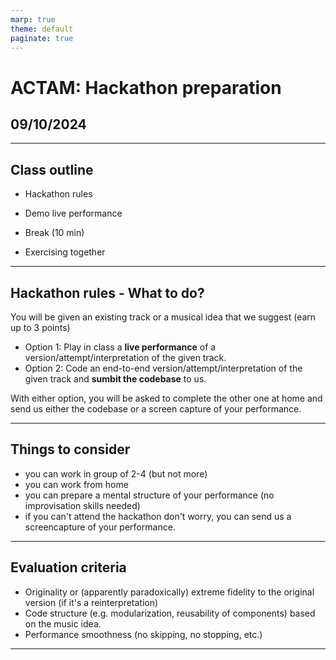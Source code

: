 ```yaml
---
marp: true
theme: default
paginate: true
---
```


# ACTAM: Hackathon preparation

## 09/10/2024

---

## Class outline

- Hackathon rules
- Demo live performance

- Break (10 min)

- Exercising together

---

## Hackathon rules - What to do?

You will be given an existing track or a musical idea that we suggest (earn up to 3 points)

- Option 1: Play in class a **live performance** of a version/attempt/interpretation of the given track.
- Option 2: Code an end-to-end version/attempt/interpretation of the given track and **sumbit the codebase** to us.

With either option, you will be asked to complete the other one at home and send us either the codebase or a screen capture of your performance.

---

## Things to consider

- you can work in group of 2-4 (but not more)
- you can work from home
- you can prepare a mental structure of your performance (no improvisation skills needed)
- if you can't attend the hackathon don't worry, you can send us a screencapture of your performance.

---

## Evaluation criteria

- Originality or (apparently paradoxically) extreme fidelity to the original version (if it's a reinterpretation)
- Code structure (e.g. modularization, reusability of components) based on the music idea.
- Performance smoothness (no skipping, no stopping, etc.)

---
